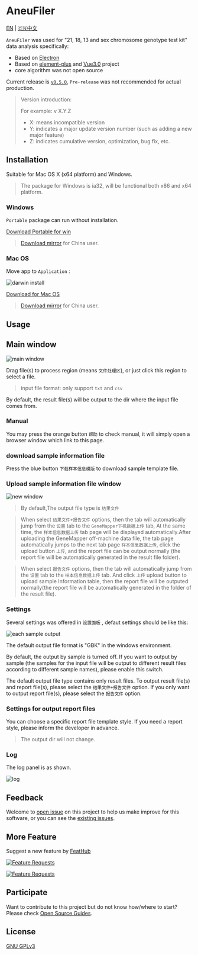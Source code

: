 # AneuFiler

[EN](README.md) | [🇨🇳中文](README.CN.md)

`AneuFiler` was used for "21, 18, 13 and sex chromosome genotype test kit" data analysis specifically:

- Based on [Electron](https://electronjs.org)
- Based on [element-plus](https://github.com/element-plus/element-plus) and [Vue3.0](https://github.com/vuejs/core) project
- core algorithm was not open source

Current release is [`v0.5.0`](https://github.com/NTLx/AneuFiler/releases/tag/v0.5.0), `Pre-release` was not recommended for actual production.

> Version introduction:
>
> For example: v X.Y.Z
>
> - X: means incompatible version
> - Y: indicates a major update version number (such as adding a new major feature)
> - Z: indicates cumulative version, optimization, bug fix, etc.

## Installation

Suitable for Mac OS X (x64 platform) and Windows.

> The package for Windows is ia32, will be functional both x86 and x64 platform.

### Windows

`Portable` package can run without installation.

[Download Portable for win](https://github.com/NTLx/AneuFiler/releases/download/v0.5.0/AneuFiler.v0.5.0.Win_Portable.exe)

> [Download mirror](http://cloud.cubicise.com:10081/s/yRdWpmNkiMMpRtq) for China user.

### Mac OS

Move app to `Application` :

![darwin install](https://lx-public-pic.oss-cn-shanghai.aliyuncs.com/PicGo/20190917162246.png)

[Download for Mac OS](https://github.com/NTLx/AneuFiler/releases/download/v0.5.0/AneuFiler.v0.5.0.MacOS.dmg)

> [Download mirror](http://cloud.cubicise.com:10081/s/sWapR877m26Jfoc) for China user.

## Usage

## Main window

![main window](https://cdn.jsdelivr.net/gh/Letmeouted/PCPicture/Snipaste_2023-09-26_09-33-32.png)

Drag file(s) to process region (means `文件处理区`), or just click this region to select a file.

> input file format: only support `txt` and `csv`

By default, the result file(s) will be output to the dir where the input file comes from.

### Manual

You may press the orange button `帮助` to check manual, it will simply open a browser window which link to this page.

### download sample information file

Press the blue button `下载样本信息模版` to download sample template file.

###  Upload sample information file window

![new window](https://cdn.jsdelivr.net/gh/Letmeouted/PCPicture/Snipaste_2023-09-26_09-01-25.png)

> By default,The output file type is `结果文件`

> When select `结果文件+报告文件` options, then the tab will automatically jump from the `设置` tab to the `GeneMapper下机数据上传` tab, At the same time, the `样本信息数据上传` tab page will be displayed automatically.After uploading the GeneMapper off-machine data file, the tab page automatically jumps to the next tab page `样本信息数据上传`, click the upload button `上传`, and the report file can be output normally (the report file will be automatically generated in the result file folder).

> When select `报告文件` options, then the tab will automatically jump from the `设置` tab to the `样本信息数据上传` tab. And click `上传` upload button to upload sample Information table, then the report file will be outputed normally(the report file will be automatically generated in the folder of the result file).

### Settings

Several settings was offered in `设置面板` , defaut settings should be like this:

![each sample output](https://cdn.jsdelivr.net/gh/Letmeouted/PCPicture/Snipaste_2023-09-26_09-01-05.png)

The default output file format is "GBK" in the windows environment.

By default, the output by sample is turned off. If you want to output by sample (the samples for the input file will be output to different result files according to different sample names), please enable this switch.

The default output file type contains only result files. To output result file(s) and report file(s), please select the `结果文件+报告文件` option. If you only want to output report file(s), please select the `报告文件` option.

### Settings for output report files 

You can choose a specific report file template style. If you need a  report style, please inform the developer in advance.

> The output dir will not change.

### Log

The log panel is as shown.

![log](https://cdn.jsdelivr.net/gh/Letmeouted/PCPicture/Snipaste_2023-09-26_09-15-30.png)

## Feedback

Welcome to [open issue](https://github.com/NTLx/AneuFiler/issues/new/choose) on this project to help us make improve for this software, or you can see the [existing issues](https://github.com/NTLx/AneuFiler/issues).

## More Feature

Suggest a new feature by [FeatHub](https://feathub.com/NTLx/AneuFiler)

[![Feature Requests](https://cloud.githubusercontent.com/assets/390379/10127973/045b3a96-6560-11e5-9b20-31a2032956b2.png)](https://feathub.com/NTLx/AneuFiler)

[![Feature Requests](https://feathub.com/NTLx/AneuFiler?format=svg)](https://feathub.com/NTLx/AneuFiler)

## Participate

Want to contribute to this project but do not know how/where to start? Please check [Open Source Guides](https://opensource.guide/).

## License

[GNU GPLv3](LICENSE.md)
